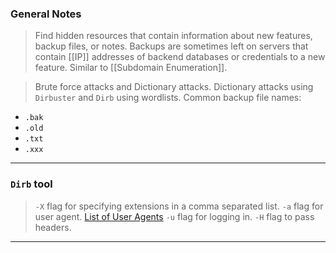 
### General Notes

> Find hidden resources that contain information about new features, backup files, or notes.
> Backups are sometimes left on servers that contain [[IP]] addresses of backend databases or credentials to a new feature.
> Similar to [[Subdomain Enumeration]].

> Brute force attacks and Dictionary attacks.
> Dictionary attacks using `Dirbuster` and `Dirb` using wordlists.
> Common backup file names:
* `.bak`
* `.old`
* `.txt`
* `.xxx`

---

### `Dirb` tool

> `-X` flag for specifying extensions in a comma separated list.
> `-a` flag for user agent. [List of User Agents](https://useragentstring.com/pages/useragentstring.php)
> `-u` flag for logging in.
> `-H` flag to pass headers.

---
